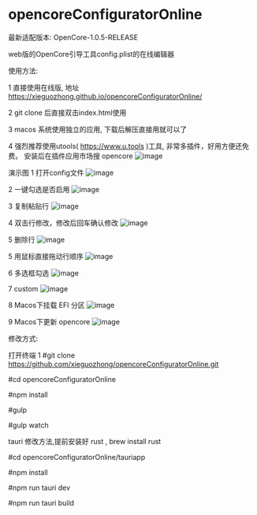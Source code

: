 # opencoreConfiguratorOnline


最新适配版本: OpenCore-1.0.5-RELEASE


web版的OpenCore引导工具config.plist的在线编辑器

使用方法:

1 直接使用在线版, 地址 https://xieguozhong.github.io/opencoreConfiguratorOnline/


2 git clone 后直接双击index.html使用


3 macos 系统使用独立的应用, 下载后解压直接用就可以了


4 强烈推荐使用utools( https://www.u.tools )工具, 非常多插件，好用方便还免费。 安装后在插件应用市场搜 opencore
![image](https://github.com/xieguozhong/opencoreConfiguratorOnline/blob/main/readme/utools.png)



演示图
1 打开config文件
![image](https://github.com/xieguozhong/opencoreConfiguratorOnline/blob/main/readme/open.gif)

2 一键勾选是否启用
![image](https://github.com/xieguozhong/opencoreConfiguratorOnline/blob/main/readme/enable.gif)

3 复制粘贴行
![image](https://github.com/xieguozhong/opencoreConfiguratorOnline/blob/main/readme/copy.gif)

4 双击行修改，修改后回车确认修改
![image](https://github.com/xieguozhong/opencoreConfiguratorOnline/blob/main/readme/edit.gif)

5 删除行
![image](https://github.com/xieguozhong/opencoreConfiguratorOnline/blob/main/readme/delete.gif)

5 用鼠标直接拖动行顺序
![image](https://github.com/xieguozhong/opencoreConfiguratorOnline/blob/main/readme/move.gif)

6 多选框勾选
![image](https://github.com/xieguozhong/opencoreConfiguratorOnline/blob/main/readme/checkbox.gif)

7 custom
![image](https://github.com/xieguozhong/opencoreConfiguratorOnline/blob/main/readme/custom.gif)

8 Macos下挂载 EFI 分区
![image](https://github.com/xieguozhong/opencoreConfiguratorOnline/blob/main/readme/mountefidisk.gif)

9 Macos下更新 opencore
![image](https://github.com/xieguozhong/opencoreConfiguratorOnline/blob/main/readme/upgradeopencore.gif)

修改方式:

打开终端 1
#git clone https://github.com/xieguozhong/opencoreConfiguratorOnline.git

#cd opencoreConfiguratorOnline

#npm install

#gulp

#gulp watch


tauri 修改方法,提前安装好 rust , brew install rust

#cd opencoreConfiguratorOnline/tauriapp

#npm install

#npm run tauri dev

#npm run tauri build



